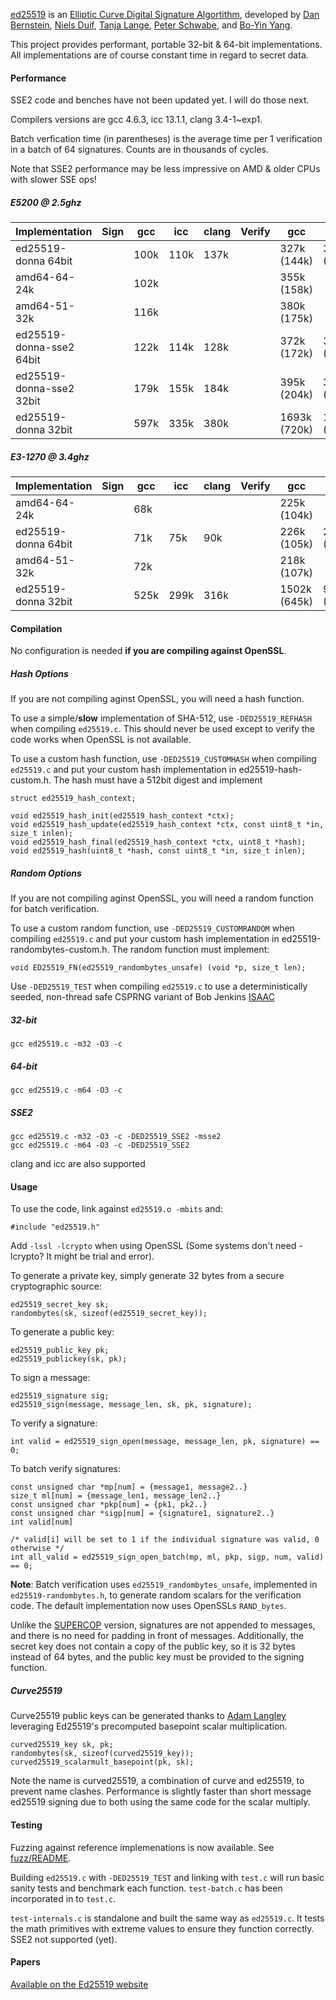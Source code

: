 [ed25519](http://ed25519.cr.yp.to/) is an 
[Elliptic Curve Digital Signature Algortithm](http://en.wikipedia.org/wiki/Elliptic_Curve_DSA), 
developed by [Dan Bernstein](http://cr.yp.to/djb.html), 
[Niels Duif](http://www.nielsduif.nl/), 
[Tanja Lange](http://hyperelliptic.org/tanja), 
[Peter Schwabe](http://www.cryptojedi.org/users/peter/), 
and [Bo-Yin Yang](http://www.iis.sinica.edu.tw/pages/byyang/).

This project provides performant, portable 32-bit & 64-bit implementations. All implementations are 
of course constant time in regard to secret data.

#### Performance

SSE2 code and benches have not been updated yet. I will do those next.

Compilers versions are gcc 4.6.3, icc 13.1.1, clang 3.4-1~exp1.

Batch verfication time (in parentheses) is the average time per 1 verification in a batch of 64 signatures. Counts are in thousands of cycles.

Note that SSE2 performance may be less impressive on AMD & older CPUs with slower SSE ops!

##### E5200 @ 2.5ghz

<table>
<thead><tr><th>Implementation</th><th>Sign</th><th>gcc</th><th>icc</th><th>clang</th><th>Verify</th><th>gcc</th><th>icc</th><th>clang</th></tr></thead>
<tbody>
<tr><td>ed25519-donna 64bit     </td><td></td><td>100k</td><td>110k</td><td>137k</td><td></td><td>327k (144k) </td><td>342k (163k) </td><td>422k (194k) </td></tr>
<tr><td>amd64-64-24k            </td><td></td><td>102k</td><td>    </td><td>    </td><td></td><td>355k (158k) </td><td>            </td><td>            </td></tr>
<tr><td>amd64-51-32k            </td><td></td><td>116k</td><td>    </td><td>    </td><td></td><td>380k (175k) </td><td>            </td><td>            </td></tr>
<tr><td>ed25519-donna-sse2 64bit</td><td></td><td>122k</td><td>114k</td><td>128k</td><td></td><td>372k (172k) </td><td>352k (173k) </td><td>412k (195k) </td></tr>
<tr><td>ed25519-donna-sse2 32bit</td><td></td><td>179k</td><td>155k</td><td>184k</td><td></td><td>395k (204k) </td><td>378k (197k) </td><td>490k (234k) </td></tr>
<tr><td>ed25519-donna 32bit     </td><td></td><td>597k</td><td>335k</td><td>380k</td><td></td><td>1693k (720k)</td><td>1052k (453k)</td><td>1141k (493k)</td></tr>
</tbody>
</table>

##### E3-1270 @ 3.4ghz

<table>
<thead><tr><th>Implementation</th><th>Sign</th><th>gcc</th><th>icc</th><th>clang</th><th>Verify</th><th>gcc</th><th>icc</th><th>clang</th></tr></thead>
<tbody>
<tr><td>amd64-64-24k            </td><td></td><td> 68k</td><td>    </td><td>    </td><td></td><td>225k (104k) </td><td>            </td><td>            </td></tr>
<tr><td>ed25519-donna 64bit     </td><td></td><td> 71k</td><td> 75k</td><td> 90k</td><td></td><td>226k (105k) </td><td>226k (112k) </td><td>277k (125k) </td></tr>
<tr><td>amd64-51-32k            </td><td></td><td> 72k</td><td>    </td><td>    </td><td></td><td>218k (107k) </td><td>            </td><td>            </td></tr>
<tr><td>ed25519-donna 32bit     </td><td></td><td>525k</td><td>299k</td><td>316k</td><td></td><td>1502k (645k)</td><td>959k (418k) </td><td>954k (416k) </td></tr>
</tbody>
</table>

#### Compilation

No configuration is needed **if you are compiling against OpenSSL**. 

##### Hash Options

If you are not compiling aginst OpenSSL, you will need a hash function.

To use a simple/**slow** implementation of SHA-512, use `-DED25519_REFHASH` when compiling `ed25519.c`. 
This should never be used except to verify the code works when OpenSSL is not available.

To use a custom hash function, use `-DED25519_CUSTOMHASH` when compiling `ed25519.c` and put your 
custom hash implementation in ed25519-hash-custom.h. The hash must have a 512bit digest and implement

	struct ed25519_hash_context;

	void ed25519_hash_init(ed25519_hash_context *ctx);
	void ed25519_hash_update(ed25519_hash_context *ctx, const uint8_t *in, size_t inlen);
	void ed25519_hash_final(ed25519_hash_context *ctx, uint8_t *hash);
	void ed25519_hash(uint8_t *hash, const uint8_t *in, size_t inlen);

##### Random Options

If you are not compiling aginst OpenSSL, you will need a random function for batch verification.

To use a custom random function, use `-DED25519_CUSTOMRANDOM` when compiling `ed25519.c` and put your 
custom hash implementation in ed25519-randombytes-custom.h. The random function must implement:

	void ED25519_FN(ed25519_randombytes_unsafe) (void *p, size_t len);

Use `-DED25519_TEST` when compiling `ed25519.c` to use a deterministically seeded, non-thread safe CSPRNG 
variant of Bob Jenkins [ISAAC](http://en.wikipedia.org/wiki/ISAAC_%28cipher%29)

##### 32-bit

	gcc ed25519.c -m32 -O3 -c

##### 64-bit

	gcc ed25519.c -m64 -O3 -c

##### SSE2

	gcc ed25519.c -m32 -O3 -c -DED25519_SSE2 -msse2
	gcc ed25519.c -m64 -O3 -c -DED25519_SSE2

clang and icc are also supported


#### Usage

To use the code, link against `ed25519.o -mbits` and:

	#include "ed25519.h"

Add `-lssl -lcrypto` when using OpenSSL (Some systems don't need -lcrypto? It might be trial and error).

To generate a private key, simply generate 32 bytes from a secure
cryptographic source:

	ed25519_secret_key sk;
	randombytes(sk, sizeof(ed25519_secret_key));

To generate a public key:

	ed25519_public_key pk;
	ed25519_publickey(sk, pk);

To sign a message:

	ed25519_signature sig;
	ed25519_sign(message, message_len, sk, pk, signature);

To verify a signature:

	int valid = ed25519_sign_open(message, message_len, pk, signature) == 0;

To batch verify signatures:

	const unsigned char *mp[num] = {message1, message2..}
	size_t ml[num] = {message_len1, message_len2..}
	const unsigned char *pkp[num] = {pk1, pk2..}
	const unsigned char *sigp[num] = {signature1, signature2..}
	int valid[num]

	/* valid[i] will be set to 1 if the individual signature was valid, 0 otherwise */
	int all_valid = ed25519_sign_open_batch(mp, ml, pkp, sigp, num, valid) == 0;

**Note**: Batch verification uses `ed25519_randombytes_unsafe`, implemented in 
`ed25519-randombytes.h`, to generate random scalars for the verification code. 
The default implementation now uses OpenSSLs `RAND_bytes`.

Unlike the [SUPERCOP](http://bench.cr.yp.to/supercop.html) version, signatures are
not appended to messages, and there is no need for padding in front of messages. 
Additionally, the secret key does not contain a copy of the public key, so it is 
32 bytes instead of 64 bytes, and the public key must be provided to the signing
function.

##### Curve25519

Curve25519 public keys can be generated thanks to 
[Adam Langley](http://www.imperialviolet.org/2013/05/10/fastercurve25519.html) 
leveraging Ed25519's precomputed basepoint scalar multiplication.

	curved25519_key sk, pk;
	randombytes(sk, sizeof(curved25519_key));
	curved25519_scalarmult_basepoint(pk, sk);

Note the name is curved25519, a combination of curve and ed25519, to prevent 
name clashes. Performance is slightly faster than short message ed25519
signing due to both using the same code for the scalar multiply.

#### Testing

Fuzzing against reference implemenations is now available. See [fuzz/README](fuzz/README.md).

Building `ed25519.c` with `-DED25519_TEST` and linking with `test.c` will run basic sanity tests
and benchmark each function. `test-batch.c` has been incorporated in to `test.c`.

`test-internals.c` is standalone and built the same way as `ed25519.c`. It tests the math primitives
with extreme values to ensure they function correctly. SSE2 not supported (yet).

#### Papers

[Available on the Ed25519 website](http://ed25519.cr.yp.to/papers.html)